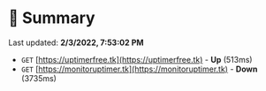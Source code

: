 # 📖 Summary
Last updated: **2/3/2022, 7:53:02 PM**

- `GET` [https://uptimerfree.tk](https://uptimerfree.tk) - **Up** (513ms)
- `GET` [https://monitoruptimer.tk](https://monitoruptimer.tk) - **Down** (3735ms)
